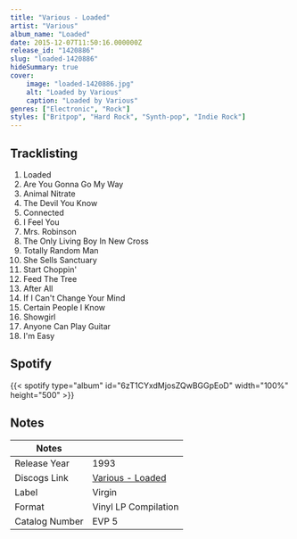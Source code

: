 ```yaml
---
title: "Various - Loaded"
artist: "Various"
album_name: "Loaded"
date: 2015-12-07T11:50:16.000000Z
release_id: "1420886"
slug: "loaded-1420886"
hideSummary: true
cover:
    image: "loaded-1420886.jpg"
    alt: "Loaded by Various"
    caption: "Loaded by Various"
genres: ["Electronic", "Rock"]
styles: ["Britpop", "Hard Rock", "Synth-pop", "Indie Rock"]
---
```


## Tracklisting
1. Loaded
2. Are You Gonna Go My Way
3. Animal Nitrate
4. The Devil You Know
5. Connected
6. I Feel You
7. Mrs. Robinson
8. The Only Living Boy In New Cross
9. Totally Random Man
10. She Sells Sanctuary
11. Start Choppin'
12. Feed The Tree
13. After All
14. If I Can't Change Your Mind
15. Certain People I Know
16. Showgirl
17. Anyone Can Play Guitar
18. I'm Easy


## Spotify
{{< spotify type="album" id="6zT1CYxdMjosZQwBGGpEoD" width="100%" height="500" >}}



## Notes
| Notes          |             |
| ---------------| ----------- |
| Release Year   | 1993 |
| Discogs Link   | [Various - Loaded](https://www.discogs.com/release/1420886-Various-Loaded) |
| Label          | Virgin |
| Format         | Vinyl LP Compilation |
| Catalog Number | EVP 5 |
